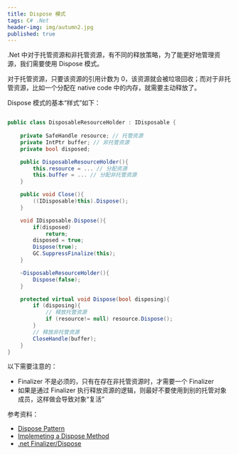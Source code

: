 ```yaml
---
title: Dispose 模式
tags: C# .Net
header-img: img/autumn2.jpg
published: true
---
```


.Net 中对于托管资源和非托管资源，有不同的释放策略，为了能更好地管理资源，我们需要使用 Dispose 模式。

对于托管资源，只要该资源的引用计数为 0，该资源就会被垃圾回收；而对于非托管资源，比如一个分配在 native code 中的内存，就需要主动释放了。

Dispose 模式的基本“样式”如下：

```c#

public class DisposableResourceHolder : IDisposable {
  
    private SafeHandle resource; // 托管资源
    private IntPtr buffer; // 非托管资源
    private bool disposed;

    public DisposableResourceHolder(){
        this.resource = ... // 分配资源
        this.buffer = ... // 分配非托管资源
    }

    public void Close(){
        ((IDisposable)this).Dispose();
    }

    void IDisposable.Dispose(){
        if(disposed)
            return;
        disposed = true;
        Dispose(true);
        GC.SuppressFinalize(this);
    }

    ~DisposableResourceHolder(){
        Dispose(false);
    }

    protected virtual void Dispose(bool disposing){
        if (disposing){
            // 释放托管资源
            if (resource!= null) resource.Dispose();
        }
        // 释放非托管资源
        CloseHandle(buffer);
    }
}

```

以下需要注意的：

+ Finalizer 不是必须的，只有在存在非托管资源时，才需要一个 Finalizer
+ 如果是通过 Finalizer 执行释放资源的逻辑，则最好不要使用到别的托管对象成员，这样做会导致对象“复活”

参考资料：

+ [Dispose Pattern](https://msdn.microsoft.com/en-us/library/b1yfkh5e(v=vs.110).aspx)
+ [Implemeting a Dispose Method](https://msdn.microsoft.com/en-us/library/fs2xkftw(v=vs.110).aspx)
+ [.net Finalizer/Dispose](http://stackoverflow.com/questions/898828/finalize-dispose-pattern-in-c-sharp)
